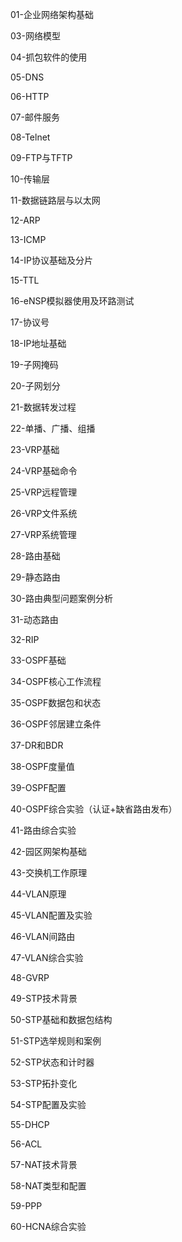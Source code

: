 01-企业网络架构基础

03-网络模型

04-抓包软件的使用

05-DNS

06-HTTP

07-邮件服务

08-Telnet

09-FTP与TFTP

10-传输层

11-数据链路层与以太网

12-ARP

13-ICMP

14-IP协议基础及分片

15-TTL

16-eNSP模拟器使用及环路测试

17-协议号

18-IP地址基础

19-子网掩码

20-子网划分

21-数据转发过程

22-单播、广播、组播

23-VRP基础

24-VRP基础命令

25-VRP远程管理

26-VRP文件系统

27-VRP系统管理

28-路由基础

29-静态路由

30-路由典型问题案例分析

31-动态路由

32-RIP

33-OSPF基础

34-OSPF核心工作流程

35-OSPF数据包和状态

36-OSPF邻居建立条件

37-DR和BDR

38-OSPF度量值

39-OSPF配置

40-OSPF综合实验（认证+缺省路由发布）

41-路由综合实验

42-园区网架构基础

43-交换机工作原理

44-VLAN原理

45-VLAN配置及实验

46-VLAN间路由

47-VLAN综合实验

48-GVRP

49-STP技术背景

50-STP基础和数据包结构

51-STP选举规则和案例

52-STP状态和计时器

53-STP拓扑变化

54-STP配置及实验

55-DHCP

56-ACL

57-NAT技术背景

58-NAT类型和配置

59-PPP

60-HCNA综合实验